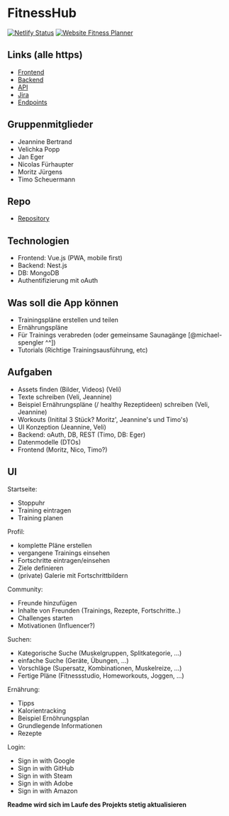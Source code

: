 # FitnessHub

[![Netlify Status](https://api.netlify.com/api/v1/badges/e82e9b04-0e9a-4c26-84ea-10b6c940d433/deploy-status)](https://app.netlify.com/sites/fitness-hub/deploys)
[![Website Fitness Planner](https://img.shields.io/website-up-down-green-red/https/fitnesshub.timos.design.svg)]()

## Links (alle https)

- [Frontend](https://fitnesshub.timos.design/)
- [Backend](https://api.timos.design:3000/)
- [API](https://api.timos.design:3000/api)
- [Jira](https://fancyfitnessplanner.atlassian.net/)
- [Endpoints](https://github.com/TimoScheuermann/FitnessHub/blob/master/REST.md)

## Gruppenmitglieder

- Jeannine Bertrand
- Velichka Popp
- Jan Eger
- Nicolas Fürhaupter
- Moritz Jürgens
- Timo Scheuermann

## Repo

- [Repository](https://github.com/TimoScheuermann/FitnessHub)

## Technologien

- Frontend: Vue.js (PWA, mobile first)
- Backend: Nest.js
- DB: MongoDB
- Authentifizierung mit oAuth

## Was soll die App können

- Trainingspläne erstellen und teilen
- Ernährungspläne
- Für Trainings verabreden (oder gemeinsame Saunagänge [@michael-spengler ^^])
- Tutorials (Richtige Trainingsausführung, etc)

## Aufgaben

- Assets finden (Bilder, Videos) (Veli)
- Texte schreiben (Veli, Jeannine)
- Beispiel Ernährungspläne (/ healthy Rezeptideen) schreiben (Veli, Jeannine)
- Workouts (Initital 3 Stück? Moritz', Jeannine's und Timo's)
- UI Konzeption (Jeannine, Veli)
- Backend: oAuth, DB, REST (Timo, DB: Eger)
- Datenmodelle (DTOs)
- Frontend (Moritz, Nico, Timo?)

## UI

Startseite:

- Stoppuhr
- Training eintragen
- Training planen

Profil:

- komplette Pläne erstellen
- vergangene Trainings einsehen
- Fortschritte eintragen/einsehen
- Ziele definieren
- (private) Galerie mit Fortschrittbildern

Community:

- Freunde hinzufügen
- Inhalte von Freunden (Trainings, Rezepte, Fortschritte..)
- Challenges starten
- Motivationen (Influencer?)

Suchen:

- Kategorische Suche (Muskelgruppen, Splitkategorie, ...)
- einfache Suche (Geräte, Übungen, ...)
- Vorschläge (Supersatz, Kombinationen, Muskelreize, ...)
- Fertige Pläne (Fitnessstudio, Homeworkouts, Joggen, ...)

Ernährung:

- Tipps
- Kalorientracking
- Beispiel Ernöhrungsplan
- Grundlegende Informationen
- Rezepte

Login:

- Sign in with Google
- Sign in with GitHub
- Sign in with Steam
- Sign in with Adobe
- Sign in with Amazon

**Readme wird sich im Laufe des Projekts stetig aktualisieren**
